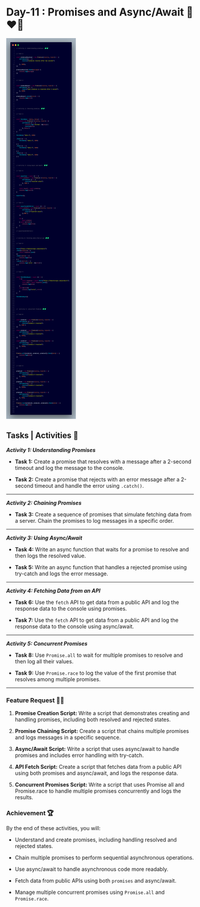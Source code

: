 # Day-11 : Promises and Async/Await 🍵❤️‍🔥

![Day-11 Code Snap](Day_11.png)

## Tasks | Activities 🌟

_**Activity 1: Understanding Promises**_

- **Task 1:** Create a promise that resolves with a message after a 2-second timeout and log the message to the console.

- **Task 2:** Create a promise that rejects with an error message after a 2-second timeout and handle the error using `.catch()`.

<hr/>

_**Activity 2: Chaining Promises**_

- **Task 3:** Create a sequence of promises that simulate fetching data from a server. Chain the promises to log messages in a specific order.

<hr/>

_**Activity 3: Using Async/Await**_

- **Task 4:** Write an async function that waits for a promise to resolve and then logs the resolved value.

- **Task 5:** Write an async function that handles a rejected promise using try-catch and logs the error message.

<hr/>

_**Activity 4: Fetching Data from an API**_

- **Task 6:** Use the `fetch` API to get data from a public API and log the response data to the console using promises.

- **Task 7:** Use the `fetch` API to get data from a public API and log the response data to the console using async/await.

<hr/>

_**Activity 5: Concurrent Promises**_

- **Task 8:** Use `Promise.all` to wait for multiple promises to resolve and then log all their values.

- **Task 9:** Use `Promise.race` to log the value of the first promise that resolves among multiple promises.

<hr/>

### Feature Request 🙇‍♂️

1. **Promise Creation Script:** Write a script that demonstrates creating and handling promises, including both resolved and rejected states.

2. **Promise Chaining Script:** Create a script that chains multiple promises and logs messages in a specific sequence.

3. **Async/Await Script:** Write a script that uses async/await to handle promises and includes error handling with try-catch.

4. **API Fetch Script:** Create a script that fetches data from a public API using both promises and async/await, and logs the response data.

5. **Concurrent Promises Script:** Write a script that uses Promise all and Promise.race to handle multiple promises concurrently and logs the results.

### Achievement 🏆

By the end of these activities, you will:

- Understand and create promises, including handling resolved and rejected states.

- Chain multiple promises to perform sequential asynchronous operations.

- Use async/await to handle asynchronous code more readably.

- Fetch data from public APIs using both `promises` and async/await.

- Manage multiple concurrent promises using `Promise.all` and `Promise.race`.